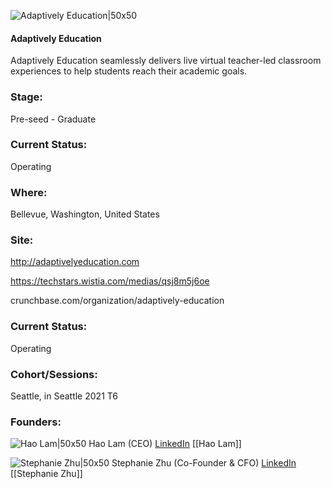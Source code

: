 

![Adaptively Education|50x50](https://apimg.techstars.com/connect/images/image_files/6217da95209581000880df23/original/Adaptively_icon_only_small.png)

#### Adaptively Education
Adaptively Education seamlessly delivers live virtual teacher-led classroom experiences to help students reach their academic goals.

### Stage: 
Pre-seed - Graduate 

### Current Status: 
Operating

### Where:
Bellevue, Washington, United States

### Site:
http://adaptivelyeducation.com

https://techstars.wistia.com/medias/qsj8m5j6oe

crunchbase.com/organization/adaptively-education

### Current Status: 
Operating

### Cohort/Sessions: 
Seattle, in Seattle 2021 T6

### Founders: 

![Hao Lam|50x50](https://www.f6s.com/content-resource/profiles/2903000_th2.jpg) Hao Lam (CEO) [LinkedIn](https://linkedin.com/in/haolam) [[Hao Lam]]

![Stephanie Zhu|50x50](https://apimg.techstars.com/connect/images/image_files/618c15411974b4ab4c81d566/original/IMG_7277_2.jpg) Stephanie Zhu (Co-Founder & CFO) [LinkedIn](https://linkedin.com/in/stephanie-zhu07) [[Stephanie Zhu]]


